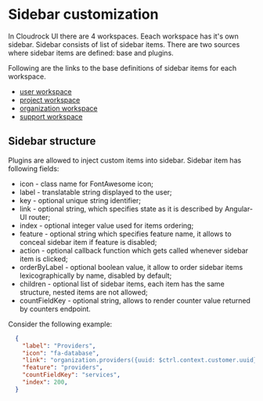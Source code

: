# Sidebar customization

In Cloudrock UI there are 4 workspaces. Eeach workspace has it's own sidebar. Sidebar consists of list of sidebar items. There are two sources where sidebar items are defined: base and plugins.

Following are the links to the base definitions of sidebar items for each workspace.

* [user workspace](../src/user/UserSidebar.tsx)
* [project workspace](../src/project/ProjectSidebar.tsx)
* [organization workspace](../src/customer/workspace/CustomerSidebar.tsx)
* [support workspace](../src/issues/workspace/SupportSidebar.tsx)

## Sidebar structure

Plugins are allowed to inject custom items into sidebar. Sidebar item has following fields:

* icon - class name for FontAwesome icon;
* label - translatable string displayed to the user;
* key - optional unique string identifier;
* link - optional string, which specifies state as it is described by Angular-UI router;
* index - optional integer value used for items ordering;
* feature - optional string which specifies feature name, it allows to conceal sidebar item if feature is disabled;
* action - optional callback function which gets called whenever sidebar item is clicked;
* orderByLabel - optional boolean value, it allow to order sidebar items lexicographically by name, disabled by default;
* children - optional list of sidebar items, each item has the same structure, nested items are not allowed;
* countFieldKey - optional string, allows to render counter value returned by counters endpoint.

Consider the following example:

```json
  {
    "label": "Providers",
    "icon": "fa-database",
    "link": "organization.providers({uuid: $ctrl.context.customer.uuid})",
    "feature": "providers",
    "countFieldKey": "services",
    "index": 200,
  }
```
